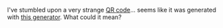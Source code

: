 I've stumbled upon a very strange [QR code](${flag_png})... seems like it was generated with [this generator](http://hexqr.web.easyctf.com). What could it mean?